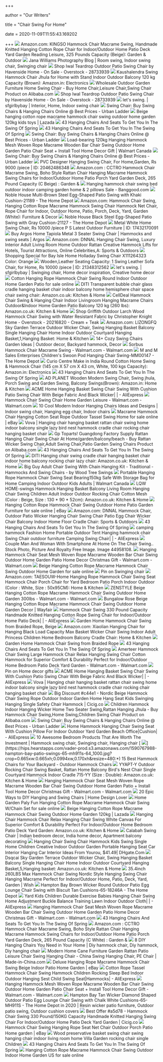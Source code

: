 +++
        
author = "Our Writers"
        
title = "Chair Swing For Home"
        
date = 2020-11-09T11:55:43.169202
        
+++
[ ![](https://images-na.ssl-images-amazon.com/images/I/71hGiKT79HL._AC_SL1200_.jpg)](https://images-na.ssl-images-amazon.com/images/I/71hGiKT79HL._AC_SL1200_.jpg) Amazon.com: KINGSO Hammock Chair Macrame Swing, Handmade Knitted Hanging  Cotton Rope Chair for Indoor/Outdoor Home Patio Deck Yard Garden Reading  Leisure, 325 Pounds Capacity (Beige): Garden & Outdoor
[ ![](https://i.pinimg.com/originals/a3/2a/37/a32a3756dcf42188f5ca3bdd9faaa77e.jpg)](https://i.pinimg.com/originals/a3/2a/37/a32a3756dcf42188f5ca3bdd9faaa77e.jpg) Jana Williams Photography Blog | Room swing, Indoor swing chair, Swinging  chair
[ ![](https://ak1.ostkcdn.com/images/products/28733939/Havenside-Home-Iwal-Teardrop-Outdoor-Patio-Swing-Chair-1057d988-22ea-4e82-ab87-f9200a4e14b2.jpg)](https://ak1.ostkcdn.com/images/products/28733939/Havenside-Home-Iwal-Teardrop-Outdoor-Patio-Swing-Chair-1057d988-22ea-4e82-ab87-f9200a4e14b2.jpg) Shop Iwal Teardrop Outdoor Patio Swing Chair by Havenside Home - On Sale -  Overstock - 28733939
[ ![](https://images-na.ssl-images-amazon.com/images/I/41Z1QoEh4nL.jpg)](https://images-na.ssl-images-amazon.com/images/I/41Z1QoEh4nL.jpg) Kaushalendra Swing Hammock Chair Jhula for Home with Stand Indoor Outdoor  Balcony 120 kg Capacity (Brown): Amazon.in: Electronics
[ ![](https://sc02.alicdn.com/kf/HTB1xcq7JVXXXXXsXpXXq6xXFXXXA.jpg_350x350.jpg)](https://sc02.alicdn.com/kf/HTB1xcq7JVXXXXXsXpXXq6xXFXXXA.jpg_350x350.jpg) Wholesale Outdoor Garden Furniture Home Swing Chair - Buy Home Chair,Leisure  Chair,Swing Chair Product on Alibaba.com
[ ![](https://ak1.ostkcdn.com/images/products/28733939/Havenside-Home-Iwal-Teardrop-Outdoor-Patio-Swing-Chair-29832d6f-b11b-4022-ba31-35dd91b45477_600.jpg?impolicy=medium)](https://ak1.ostkcdn.com/images/products/28733939/Havenside-Home-Iwal-Teardrop-Outdoor-Patio-Swing-Chair-29832d6f-b11b-4022-ba31-35dd91b45477_600.jpg?impolicy=medium) Shop Iwal Teardrop Outdoor Patio Swing Chair by Havenside Home - On Sale -  Overstock - 28733939
[ ![](https://i.pinimg.com/originals/06/5a/56/065a568e06ca151b5577cd9d4e1f8b41.jpg)](https://i.pinimg.com/originals/06/5a/56/065a568e06ca151b5577cd9d4e1f8b41.jpg) let's swing. | sfgirlbybay | Interior, Home, Indoor swing chair
[ ![](https://www.ulcdn.net/images/products/81767/original/calabah.jpg?1513741458)](https://www.ulcdn.net/images/products/81767/original/calabah.jpg?1513741458) Swing Chair: Buy Swing Chairs & Hanging Chairs Online @ Best Prices - Urban  Ladder
[ ![](https://my-test-11.slatic.net/p/4/beige-hanging-cotton-rope-macrame-hammock-chair-swing-outdoor-home-garden-120kg-6357-219000531-8a94d992402ad58bc8933488dd01ed84-catalog.jpg_720x720q80.jpg_.webp)](https://my-test-11.slatic.net/p/4/beige-hanging-cotton-rope-macrame-hammock-chair-swing-outdoor-home-garden-120kg-6357-219000531-8a94d992402ad58bc8933488dd01ed84-catalog.jpg_720x720q80.jpg_.webp) Beige hanging cotton rope macrame hammock chair swing outdoor home garden  120kg kids toys | Lazada
[ ![](http://cdn.home-designing.com/wp-content/uploads/2019/05/Swingasan-Luna-Star-Parchment-Hanging-Chair-Pier-One-Indoor-Swing-Chair-With-Cushion-600x600.jpg)](http://cdn.home-designing.com/wp-content/uploads/2019/05/Swingasan-Luna-Star-Parchment-Hanging-Chair-Pier-One-Indoor-Swing-Chair-With-Cushion-600x600.jpg) 43 Hanging Chairs And Seats To Get You In The Swing Of Spring
[ ![](http://cdn.home-designing.com/wp-content/uploads/2019/05/Cream-Hanging-Macrame-Chair-With-LED-Lights-and-Tassles-White-Moroccan-600x808.jpg)](http://cdn.home-designing.com/wp-content/uploads/2019/05/Cream-Hanging-Macrame-Chair-With-LED-Lights-and-Tassles-White-Moroccan-600x808.jpg) 43 Hanging Chairs And Seats To Get You In The Swing Of Spring
[ ![](https://www.ulcdn.net/opt/www.ulcdn.net/images/products/159738/product/Kyodo_Swing_Chair_With_Stand_Green_LP.jpg?1511778798)](https://www.ulcdn.net/opt/www.ulcdn.net/images/products/159738/product/Kyodo_Swing_Chair_With_Stand_Green_LP.jpg?1511778798) Swing Chair: Buy Swing Chairs & Hanging Chairs Online @ Best Prices - Urban  Ladder
[ ![](https://i5.walmartimages.com/asr/c4446745-d460-4c44-b433-66186e4a239d_1.8f442784446ea5be187ba3303952970f.jpeg?odnHeight=450&odnWidth=450&odnBg=ffffff)](https://i5.walmartimages.com/asr/c4446745-d460-4c44-b433-66186e4a239d_1.8f442784446ea5be187ba3303952970f.jpeg?odnHeight=450&odnWidth=450&odnBg=ffffff) Load-bearing 120kg Hanging Hammock Mesh Woven Rope Macrame Wooden Bar Chair  Swing Outdoor Home Garden Patio Chair Seat + Install Tool Home Decor Gift |  Walmart Canada
[ ![](https://www.ulcdn.net/images/products/81715/product/hanging-white-chair0132.jpg?1460720654)](https://www.ulcdn.net/images/products/81715/product/hanging-white-chair0132.jpg?1460720654) Swing Chair: Buy Swing Chairs & Hanging Chairs Online @ Best Prices - Urban  Ladder
[ ![](https://5.imimg.com/data5/DU/IU/MY-78211058/hanging-swing-chair-500x500.jpg)](https://5.imimg.com/data5/DU/IU/MY-78211058/hanging-swing-chair-500x500.jpg) PVC Designer Hanging Swing Chair, For Home,Garden, Rs 9000 /piece | ID:  20462486348
[ ![](https://images-na.ssl-images-amazon.com/images/I/713x31X4JKL._AC_SL1500_.jpg)](https://images-na.ssl-images-amazon.com/images/I/713x31X4JKL._AC_SL1500_.jpg) Amazon.com : CCTRO Hammock Chair Macrame Swing, Boho Style Rattan Chair  Hanging Macrame Hammock Swing Chairs for Indoor/Outdoor Home Patio Porch  Yard Garden Deck, 265 Pound Capacity (C Beige) : Garden &
[ ![](https://imgaz.staticbg.com/thumb/large/oaupload/ser1/banggood/images/56/DC/1926616c-1a2f-4884-abb0-9c04d25d2b5b.JPG)](https://imgaz.staticbg.com/thumb/large/oaupload/ser1/banggood/images/56/DC/1926616c-1a2f-4884-abb0-9c04d25d2b5b.JPG) Hanging hammock chair swing bed outdoor indoor camping garden home & 2  pillows Sale - Banggood.com
[ ![](https://images.homedepot-static.com/productImages/542afaeb-425a-42c2-a6e3-c011da7e3202/svn/noble-house-patio-swings-21189-64_600.jpg)](https://images.homedepot-static.com/productImages/542afaeb-425a-42c2-a6e3-c011da7e3202/svn/noble-house-patio-swings-21189-64_600.jpg) Noble House Multi-Brown Steel Egg-Shaped Patio Swing with Khaki  Cushion-21189 - The Home Depot
[ ![](https://images-na.ssl-images-amazon.com/images/I/51b-bnKCjKL._AC_SX522_.jpg)](https://images-na.ssl-images-amazon.com/images/I/51b-bnKCjKL._AC_SX522_.jpg) Amazon.com: Hammock Chair Swing, Hanging Cotton Rope Macrame Hammock Swing  Chair Hammock Net Chair, Rope Chair for Indoor, Outdoor Home, Patio, Porch,  Deck, Yard, Garden (White): Furniture & Decor
[ ![](https://images.homedepot-static.com/productImages/396a2528-87b4-4594-a884-8d5c5eacf0b7/svn/noble-house-patio-swings-21127-64_600.jpg)](https://images.homedepot-static.com/productImages/396a2528-87b4-4594-a884-8d5c5eacf0b7/svn/noble-house-patio-swings-21127-64_600.jpg) Noble House Black Steel Egg-Shaped Patio Swing with Gray Cushion-21127 -  The Home Depot
[ ![](https://5.imimg.com/data5/JD/OT/MY-32996679/home-swing-chair-250x250.jpg)](https://5.imimg.com/data5/JD/OT/MY-32996679/home-swing-chair-250x250.jpg) Metal White Home Swing Chair, Rs 10000 /piece P S Latest Outdoor Furniture  | ID: 17432170091
[ ![](https://media.4rgos.it/i/Argos/3066216_R_Z001C?w=750&h=440&qlt=70)](https://media.4rgos.it/i/Argos/3066216_R_Z001C?w=750&h=440&qlt=70) Buy Argos Home Tapiola Metal 3 Seater Swing Chair | Hammocks and swing  seats | Argos
[ ![](https://m.media-amazon.com/images/I/61Nj2-k8ASL._AC_.jpg)](https://m.media-amazon.com/images/I/61Nj2-k8ASL._AC_.jpg) Amazon.com: DNNAL Hanging Chair Swing, Luxury Interior Adult Living Room  Home Outdoor Rattan Creative Hammock Lifts for Hotels, Tourist Attractions,  Online Celebrities,A: Sports & Outdoors
[ ![](https://images.prod.meredith.com/product/ba7a5a56556db06a99d20efa35621b37/1539455179452/l/bay-isle-home-holladay-swing-chair-w000153212-color-orange)](https://images.prod.meredith.com/product/ba7a5a56556db06a99d20efa35621b37/1539455179452/l/bay-isle-home-holladay-swing-chair-w000153212-color-orange) Shopping Special for Bay Isle Home Holladay Swing Chair X111264323 Color:  Orange
[ ![](https://5.imimg.com/data5/ZN/UN/CH/SELLER-91162092/designer-room-chair-500x500.jpg)](https://5.imimg.com/data5/ZN/UN/CH/SELLER-91162092/designer-room-chair-500x500.jpg) Wooden,Leather Seating Capacity: 1 Swing Leather Sofa Chair, for Home, Rs  10000 /piece | ID: 21348312562
[ ![](https://i.pinimg.com/originals/5e/de/54/5ede545a6f94f9494ec944fca558da1e.jpg)](https://i.pinimg.com/originals/5e/de/54/5ede545a6f94f9494ec944fca558da1e.jpg) let's swing. | sfgirlbybay | Swinging chair, Home decor inspiration,  Creative home decor
[ ![](https://i.ebayimg.com/images/g/cb0AAOSw6RNfDPtU/s-l1600.jpg)](https://i.ebayimg.com/images/g/cb0AAOSw6RNfDPtU/s-l1600.jpg) Cotton Hanging Rope Hammock Chair Swing Round Indoor Outdoor Home Garden  Patio for sale online
[ ![](https://images-na.ssl-images-amazon.com/images/I/61pfa6N%2Bk0L._AC_SL1024_.jpg)](https://images-na.ssl-images-amazon.com/images/I/61pfa6N%2Bk0L._AC_SL1024_.jpg) DITI Transparent bubble chair glass cradle hanging basket chair indoor  balcony home hemisphere chair space chair swing chair: Amazon.co.uk:  Kitchen & Home
[ ![](https://images-eu.ssl-images-amazon.com/images/I/41d0LPVzVVL._AC_UL600_SR600,600_.jpg)](https://images-eu.ssl-images-amazon.com/images/I/41d0LPVzVVL._AC_UL600_SR600,600_.jpg) CellDeal Hammock Chair Swing & Hanging Chair Indoor Livingroom Hanging  Macrame Chairs Outdoor&Indoor Home Garden Patio Balcony 120 kg (260 lbs):  Amazon.co.uk: Kitchen & Home
[ ![](https://ak1.ostkcdn.com/images/products/20216820/Griffith-Outdoor-Larch-Wood-Hammock-Chair-Swing-with-Water-Resistant-Fabric-by-Christopher-Knight-Home-a18c1a42-9b25-4f83-811b-e5dd536fc540_1000.jpg)](https://ak1.ostkcdn.com/images/products/20216820/Griffith-Outdoor-Larch-Wood-Hammock-Chair-Swing-with-Water-Resistant-Fabric-by-Christopher-Knight-Home-a18c1a42-9b25-4f83-811b-e5dd536fc540_1000.jpg) Shop Griffith Outdoor Larch Wood Hammock Chair Swing with Water Resistant  Fabric by Christopher Knight Home - Overstock - 20216820 - Cream + Teak
[ ![](https://images-na.ssl-images-amazon.com/images/I/61usk9yI6VL._AC_SL1000_.jpg)](https://images-na.ssl-images-amazon.com/images/I/61usk9yI6VL._AC_SL1000_.jpg) Amazon.com: LIZONGFQ Sky Garden Terrace Outdoor Wicker Chair, Swing Hanging  Basket Balcony Single Hanging Chair Home Indoor Outdoor Courtyard Hanging  Basket,1,Hanging Basket: Home & Kitchen
[ ![](https://i.pinimg.com/originals/c5/9d/06/c59d06c6f034fc437e1adbecbfcd81ac.jpg)](https://i.pinimg.com/originals/c5/9d/06/c59d06c6f034fc437e1adbecbfcd81ac.jpg) 14+ Cozy Swing Chairs Garden Ideas | Outdoor decor, Backyard hammock, Decor
[ ![](https://i5.walmartimages.com/asr/71930400-56ad-4c97-8b95-9250fb0d9fc4_1.615182e85901ed618b4f677f0e1e4274.jpeg)](https://i5.walmartimages.com/asr/71930400-56ad-4c97-8b95-9250fb0d9fc4_1.615182e85901ed618b4f677f0e1e4274.jpeg) Sorbus Hammock Chair Macrame Swing - Walmart.com - Walmart.com
[ ![](https://images.homedepot-static.com/productImages/c9f6fc79-1cfd-46ba-8ced-0a4bf2c6699b/svn/white-m-and-m-sales-enterprises-swings-mm00147-64_600.jpg)](https://images.homedepot-static.com/productImages/c9f6fc79-1cfd-46ba-8ced-0a4bf2c6699b/svn/white-m-and-m-sales-enterprises-swings-mm00147-64_600.jpg) M and M Sales Enterprises Children's Swoon Pod Hanging Chair Swing-MM00147  - The Home Depot
[ ![](https://images-na.ssl-images-amazon.com/images/I/61Q8QT64xgL._SY550_.jpg)](https://images-na.ssl-images-amazon.com/images/I/61Q8QT64xgL._SY550_.jpg) Curio Centre Make in India Round Cotton Home Swing & Hammock Chair (145 cm  X 57 cm X 43 cm, White, 100 kgs Capacity): Amazon.in: Electronics
[ ![](http://cdn.home-designing.com/wp-content/uploads/2019/05/Hanging-Macrame-Chair-With-Tassles-Round-Cream-Boho-Style-Seat-Swing-600x462.jpg)](http://cdn.home-designing.com/wp-content/uploads/2019/05/Hanging-Macrame-Chair-With-Tassles-Round-Cream-Boho-Style-Seat-Swing-600x462.jpg) 43 Hanging Chairs And Seats To Get You In The Swing Of Spring
[ ![](https://images-na.ssl-images-amazon.com/images/I/61-PVrHR%2B7L._SX425_.jpg)](https://images-na.ssl-images-amazon.com/images/I/61-PVrHR%2B7L._SX425_.jpg) AD PLANET Wooden Modern Swing Chair, Swing jhula, Porch Swing and Garden  Swing, Balcony Swings(Brown): Amazon.in: Home & Kitchen
[ ![](https://ae01.alicdn.com/kf/Ha1b977678b2b46e1a77bc54a650fd376X.jpg)](https://ae01.alicdn.com/kf/Ha1b977678b2b46e1a77bc54a650fd376X.jpg) ACME Home Hanging Basket Swing Chair Swing With Cushion Patio Swing Chair  With Beige Fabric And Black Wicker| | - AliExpress
[ ![](https://i5.walmartimages.com/asr/66102fb1-c940-499f-a2c0-6312a429f579.86185d3b6dcc9adc4b86a6bfb5b94ef1.jpeg?odnWidth=612&odnHeight=612&odnBg=ffffff)](https://i5.walmartimages.com/asr/66102fb1-c940-499f-a2c0-6312a429f579.86185d3b6dcc9adc4b86a6bfb5b94ef1.jpeg?odnWidth=612&odnHeight=612&odnBg=ffffff) Hammock Chair Swing Chair Home Garden Leisure - Walmart.com - Walmart.com
[ ![](https://i.pinimg.com/474x/ff/10/a0/ff10a04321ad9aab8e9f04adf09e33a7.jpg)](https://i.pinimg.com/474x/ff/10/a0/ff10a04321ad9aab8e9f04adf09e33a7.jpg) 10 Cool Modern Indoor Hanging Chairs Ideas and Designs | Indoor swing chair,  Hanging egg chair, Indoor chairs
[ ![](https://i.ebayimg.com/images/g/EDwAAOSwnZReeyQm/s-l1600.jpg)](https://i.ebayimg.com/images/g/EDwAAOSwnZReeyQm/s-l1600.jpg) Macrame Hammock Chair Hanging Cotton Seat Rope Outdoor Tassel Swing Home   for sale online | eBay
[ ![](https://image-tb.vova.com/image/500_500/filler/63/40/062a48be98888a9a9bd408d78a056340.jpg?format=webp)](https://image-tb.vova.com/image/500_500/filler/63/40/062a48be98888a9a9bd408d78a056340.jpg?format=webp) Vova | Hanging chair hanging basket rattan chair swing home indoor balcony  single lazy bird nest hammock cradle chair rocking chair hanging basket  chair
[ ![](https://sc01.alicdn.com/kf/HTB1M0vkJVXXXXaAXpXXq6xXFXXXH.jpg_350x350.jpg)](https://sc01.alicdn.com/kf/HTB1M0vkJVXXXXaAXpXXq6xXFXXXH.jpg_350x350.jpg) Gp Toparts! Guangdong Factory Supply Rattan Hanging Chair Swing Chair At  Home/garden/balcony/beach - Buy Rattan Wicker Swing Chair,Adult Swing Chair,Patio  Garden Swing Chairs Product on Alibaba.com
[ ![](http://cdn.home-designing.com/wp-content/uploads/2019/05/Double-Swing-Chair-With-Cushions-And-Stand-Modern-Porch-Seating-Ideas-Rattan-600x649.jpg)](http://cdn.home-designing.com/wp-content/uploads/2019/05/Double-Swing-Chair-With-Cushions-And-Stand-Modern-Porch-Seating-Ideas-Rattan-600x649.jpg) 43 Hanging Chairs And Seats To Get You In The Swing Of Spring
[ ![](https://images-na.ssl-images-amazon.com/images/I/610ppyXD3zL._AC_SL1024_.jpg)](https://images-na.ssl-images-amazon.com/images/I/610ppyXD3zL._AC_SL1024_.jpg) DITI Hanging chair swing cradle chair hanging basket chair indoor home  balcony rocking chair lazy chair: Amazon.co.uk: Kitchen & Home
[ ![](https://st.hzcdn.com/simgs/47e182f6069d2c87_4-4236/home-design.jpg)](https://st.hzcdn.com/simgs/47e182f6069d2c87_4-4236/home-design.jpg) Big Guy Adult Chair Swing With Chain Hanging Kit - Traditional - Hammocks  And Swing Chairs - by Wood Tree Swings
[ ![](https://i5.walmartimages.com/asr/8166aabf-74fe-45be-a485-dcb6e6f54412_1.a078e71862f98a952863092665b5b936.jpeg?odnHeight=450&odnWidth=450&odnBg=ffffff)](https://i5.walmartimages.com/asr/8166aabf-74fe-45be-a485-dcb6e6f54412_1.a078e71862f98a952863092665b5b936.jpeg?odnHeight=450&odnWidth=450&odnBg=ffffff) Portable Hanging Rope Hammock Chair Swing Seat Bearing150kg Safe With  Storage Bag for Home Camping Indoor Outdoor Kids Adults | Walmart Canada
[ ![](https://images-na.ssl-images-amazon.com/images/I/61GFGbEXnhL._AC_SY450_.jpg)](https://images-na.ssl-images-amazon.com/images/I/61GFGbEXnhL._AC_SY450_.jpg) LQW HOME-swings Hammock Hanging Basket Balcony Living Room Hanging Chair  Swing Children Adult Indoor Outdoor Rocking Chair Cotton Mesh (Color :  Beige, Size : 130 * 90 * 52cm): Amazon.co.uk: Kitchen & Home
[ ![](https://i.ebayimg.com/images/g/JNsAAOSw9-ZeU5VR/s-l1600.jpg)](https://i.ebayimg.com/images/g/JNsAAOSw9-ZeU5VR/s-l1600.jpg) Hanging Cotton Rope Hammock Chair Swing Outdoor Home Patio Garden Furniture  for sale online | eBay
[ ![](https://images-na.ssl-images-amazon.com/images/I/61ES23crsML._AC_SX425_.jpg)](https://images-na.ssl-images-amazon.com/images/I/61ES23crsML._AC_SX425_.jpg) Amazon.com: DNNAL Hammock Chair, Outdoor Patio Wicker Hanging Chair Swing  Chair Patio Egg Chair Wicker Chair Balcony Indoor Home Floor Cradle Chair:  Sports & Outdoors
[ ![](http://cdn.home-designing.com/wp-content/uploads/2019/05/Black-Tear-Drop-Style-Hanging-Chair-With-Light-Cushions-Outdoor-Fun-Seating-Ideas-600x600.jpg)](http://cdn.home-designing.com/wp-content/uploads/2019/05/Black-Tear-Drop-Style-Hanging-Chair-With-Light-Cushions-Outdoor-Fun-Seating-Ideas-600x600.jpg) 43 Hanging Chairs And Seats To Get You In The Swing Of Spring
[ ![](https://ae01.alicdn.com/kf/He5d4084d859548d38c714a5432b868f09/camping-hammock-Fashion-Home-Portable-Outdoor-Tent-Hanging-hammock-chair-Swing-Chair-outdoor-furniture-Camping-Swing.jpg_Q90.jpg_.webp)](https://ae01.alicdn.com/kf/He5d4084d859548d38c714a5432b868f09/camping-hammock-Fashion-Home-Portable-Outdoor-Tent-Hanging-hammock-chair-Swing-Chair-outdoor-furniture-Camping-Swing.jpg_Q90.jpg_.webp) camping hammock Fashion Home Portable Outdoor Tent Hanging hammock chair  Swing Chair outdoor furniture Camping Swing Chair| | - AliExpress
[ ![](https://previews.123rf.com/images/kuzmichstudio/kuzmichstudio1509/kuzmichstudio150900006/44958108-couple-man-and-woman-with-smartphone-at-home-on-the-chair-swing-interior-communications-social-onlin.jpg)](https://previews.123rf.com/images/kuzmichstudio/kuzmichstudio1509/kuzmichstudio150900006/44958108-couple-man-and-woman-with-smartphone-at-home-on-the-chair-swing-interior-communications-social-onlin.jpg) Couple Man And Woman With Smartphone At Home On The Chair Swing.. Stock  Photo, Picture And Royalty Free Image. Image 44958108.
[ ![](https://i5.walmartimages.com/asr/60bcb14e-ed87-432b-870d-35379987f222.b9c143cc599c53a55d54d493287683a9.jpeg)](https://i5.walmartimages.com/asr/60bcb14e-ed87-432b-870d-35379987f222.b9c143cc599c53a55d54d493287683a9.jpeg) Hanging Hammock Chair Seat Mesh Woven Rope Macrame Wooden Bar Chair Swing  Outdoor Home Garden Patio Home Decor Christmas Gift - Walmart.com -  Walmart.com
[ ![](https://i.ebayimg.com/images/g/-fQAAOSw-3Beu79e/s-l640.jpg)](https://i.ebayimg.com/images/g/-fQAAOSw-3Beu79e/s-l640.jpg) Beige Hanging Cotton Rope Macrame Hammock Chair Swing Outdoor Home Garden  for sale online
[ ![](https://i.pinimg.com/736x/50/c8/fc/50c8fcf1168fb9df3171cff00589e335.jpg)](https://i.pinimg.com/736x/50/c8/fc/50c8fcf1168fb9df3171cff00589e335.jpg) Pin on Swinging chair
[ ![](https://images-na.ssl-images-amazon.com/images/I/61r7BGEJnDL._AC_SL1000_.jpg)](https://images-na.ssl-images-amazon.com/images/I/61r7BGEJnDL._AC_SL1000_.jpg) Amazon.com: TAESOUW-Home Hanging Rope Hammock Chair Swing Seat Hammock Chair  Porch Chair for Yard Bedroom Patio Porch Indoor Outdoor (Color : White,  Size : 50x95CM): Home & Kitchen
[ ![](https://i5.walmartimages.com/asr/2eb41f8b-7744-4ebc-9869-a225bc11c4f4.9cbd6ee63ea7c15b9f9835efd4223b5b.jpeg)](https://i5.walmartimages.com/asr/2eb41f8b-7744-4ebc-9869-a225bc11c4f4.9cbd6ee63ea7c15b9f9835efd4223b5b.jpeg) ZENSTYLE Beige Hanging Cotton Rope Macrame Hammock Chair Swing Outdoor Home  Garden 300lbs - Walmart.com - Walmart.com
[ ![](https://secure.img1-fg.wfcdn.com/im/92252144/resize-h800-w800%5Ecompr-r85/1265/126586148/Beige+Hanging+Cotton+Rope+Macrame+Hammock+Chair+Swing+Outdoor+Home+Garden+Decor.jpg)](https://secure.img1-fg.wfcdn.com/im/92252144/resize-h800-w800%5Ecompr-r85/1265/126586148/Beige+Hanging+Cotton+Rope+Macrame+Hammock+Chair+Swing+Outdoor+Home+Garden+Decor.jpg) Bungalow Rose Beige Hanging Cotton Rope Macrame Hammock Chair Swing Outdoor  Home Garden Decor | Wayfair
[ ![](https://ae01.alicdn.com/kf/H4d02a876ccba42c29b498fd28eea6c57Y/Hammock-Chair-Swing-330-Pound-Capacity-Handmade-Knitted-Hanging-Cotton-Rope-Swing-Chair-for-Indoor.jpg_Q90.jpg_.webp)](https://ae01.alicdn.com/kf/H4d02a876ccba42c29b498fd28eea6c57Y/Hammock-Chair-Swing-330-Pound-Capacity-Handmade-Knitted-Hanging-Cotton-Rope-Swing-Chair-for-Indoor.jpg_Q90.jpg_.webp) Hammock Chair Swing 330 Pound Capacity Handmade Knitted Hanging Cotton Rope Swing  Chair for Indoor/Outdoor Home Patio Deck| | - AliExpress
[ ![](https://motivs.lv/images/Other/63961.jpg)](https://motivs.lv/images/Other/63961.jpg) Garden Home Hammock Chair Swing from Braided Rope, Beige
[ ![](https://images-na.ssl-images-amazon.com/images/I/61JcjQulqBL._AC_SX522_.jpg)](https://images-na.ssl-images-amazon.com/images/I/61JcjQulqBL._AC_SX522_.jpg) Amazon.com: Xiaolian Hanging Chair for Hanging Black Load Capacity Max  Basket Wicker Chair Swing Indoor Adult Princess Children Home Bedroom  Balcony Cradle Chair: Home & Kitchen
[ ![](https://motivs.lv/images/Other/64546.jpg)](https://motivs.lv/images/Other/64546.jpg) Garden Home Hammock Chair Swing from Braided Rope
[ ![](http://cdn.home-designing.com/wp-content/uploads/2019/05/Bent-Rattan-Hanging-Chair-With-Black-Stripes-And-Natural-Finish-Indoor-Swing-Adult-600x750.jpg)](http://cdn.home-designing.com/wp-content/uploads/2019/05/Bent-Rattan-Hanging-Chair-With-Black-Stripes-And-Natural-Finish-Indoor-Swing-Adult-600x750.jpg) 43 Hanging Chairs And Seats To Get You In The Swing Of Spring
[ ![](https://i5.walmartimages.com/asr/7ead49a6-f57c-4a0f-80f3-c51a99bcd4c7.cf66251042bf4a212aa211683895160e.jpeg?odnWidth=612&odnHeight=612&odnBg=ffffff)](https://i5.walmartimages.com/asr/7ead49a6-f57c-4a0f-80f3-c51a99bcd4c7.cf66251042bf4a212aa211683895160e.jpeg?odnWidth=612&odnHeight=612&odnBg=ffffff) Amerteer Hammock Chair Swing Large Hammock Chair Relax Hanging Swing Chair  Cotton Hammock for Superior Comfort & Durability Perfect for Indoor/Outdoor  Home Bedroom Patio Deck Yard Garden - Walmart.com - Walmart.com
[ ![](https://i.pinimg.com/originals/66/bf/43/66bf43238e6ae8effdc6c06c9f4a819b.jpg)](https://i.pinimg.com/originals/66/bf/43/66bf43238e6ae8effdc6c06c9f4a819b.jpg) Pin on Home decor gifts
[ ![](https://ae01.alicdn.com/kf/He9374a0536dc4f659a698779598d9c00B/ACME-Home-Hanging-Basket-Swing-Chair-Swing-With-Cushion-Patio-Swing-Chair-With-Beige-Fabric-And.jpg_q50.jpg)](https://ae01.alicdn.com/kf/He9374a0536dc4f659a698779598d9c00B/ACME-Home-Hanging-Basket-Swing-Chair-Swing-With-Cushion-Patio-Swing-Chair-With-Beige-Fabric-And.jpg_q50.jpg) ACME Home Hanging Basket Swing Chair Swing With Cushion Patio Swing Chair  With Beige Fabric And Black Wicker| | - AliExpress
[ ![](https://image-tb.vova.com/image/500_500/filler/ba/53/622071e5eb5578836d024236b434ba53.jpg?format=webp)](https://image-tb.vova.com/image/500_500/filler/ba/53/622071e5eb5578836d024236b434ba53.jpg?format=webp) Vova | Hanging chair hanging basket rattan chair swing home indoor balcony  single lazy bird nest hammock cradle chair rocking chair hanging basket  chair
[ ![](https://i3.wp.com/ae01.alicdn.com/kf/Hea126f75f1d04e069a342629ae6b279ba/Nordic-Beige-Hammock-Chair-Swing-Rope-Outdoor-Indoor-Garden-Home-Hang-Seat-Kids-Swinging-Hanging-Single.jpg_640x640.jpg)](https://i3.wp.com/ae01.alicdn.com/kf/Hea126f75f1d04e069a342629ae6b279ba/Nordic-Beige-Hammock-Chair-Swing-Rope-Outdoor-Indoor-Garden-Home-Hang-Seat-Kids-Swinging-Hanging-Single.jpg_640x640.jpg) Big Discount #c44e1 - Nordic Beige Hammock Chair Swing Rope Outdoor Indoor  Garden Home Hang Seat Kids Swinging Hanging Single Safety Chair Hammock |  Cicig.co
[ ![](https://sc01.alicdn.com/kf/H6261c5cda337482c84137c7c3d0766a37/234021430/H6261c5cda337482c84137c7c3d0766a37.jpg_.webp)](https://sc01.alicdn.com/kf/H6261c5cda337482c84137c7c3d0766a37/234021430/H6261c5cda337482c84137c7c3d0766a37.jpg_.webp) Children Hammock Indoor Hanging Wicker Home Two Seater Swing,Rattan Hanging  Jhula - Buy Hammock Chair Swing,Home Swing,Children Swing Chair Product on  Alibaba.com
[ ![](https://www.ulcdn.net/images/products/83255/original/calab.jpg?1513742118)](https://www.ulcdn.net/images/products/83255/original/calab.jpg?1513742118) Swing Chair: Buy Swing Chairs & Hanging Chairs Online @ Best Prices - Urban  Ladder
[ ![](https://ae01.alicdn.com/kf/H71c301c3fe3a459a9a973958e27ce93ds.jpg)](https://ae01.alicdn.com/kf/H71c301c3fe3a459a9a973958e27ce93ds.jpg) Home Hammock Hanging Chair Swing Seat With Cushion Pillow For Indoor  Outdoor Yard Garden Beach Office|Cushion| - AliExpress
[ ![](https://i.pinimg.com/originals/fa/87/1c/fa871c5ce4bc4263ed3f47c0fee56e0e.jpg)](https://i.pinimg.com/originals/fa/87/1c/fa871c5ce4bc4263ed3f47c0fee56e0e.jpg) 10 Awesome Bedroom Products That Are Worth The Investment | Hammock swing  chair, Swinging chair, Hanging chair
[ ![](https://hips.hearstapps.com/vader-prod.s3.amazonaws.com/1590767988-hampton-bay-patio-swings-65-mh911s-64_1000.jpg?crop=0.665xw:0.665xh;0.0994xw,0.170xh&resize=480:*)](https://hips.hearstapps.com/vader-prod.s3.amazonaws.com/1590767988-hampton-bay-patio-swings-65-mh911s-64_1000.jpg?crop=0.665xw:0.665xh;0.0994xw,0.170xh&resize=480:*) 15 Best Hammock Chairs for Your Backyard - Outdoor Hammock Chairs
[ ![](https://m.media-amazon.com/images/I/6141zwytREL.jpg)](https://m.media-amazon.com/images/I/6141zwytREL.jpg) YYAPT-Y Outdoor Rocking Chair Swing Basket, Rattan Home Balcony Bird's Nest  Chair Single Courtyard Hammock Indoor Cradle 715-YY (Size : Double):  Amazon.co.uk: Kitchen & Home
[ ![](https://i5.walmartimages.com/asr/c70b04ba-8a96-4edb-85c9-bdd0eafc5fd9.315c26642468598886c6ed6ca59c1941.jpeg?odnWidth=612&odnHeight=612&odnBg=ffffff)](https://i5.walmartimages.com/asr/c70b04ba-8a96-4edb-85c9-bdd0eafc5fd9.315c26642468598886c6ed6ca59c1941.jpeg?odnWidth=612&odnHeight=612&odnBg=ffffff) Hanging Hammock Chair Seat Mesh Woven Rope Macrame Wooden Bar Chair Swing  Outdoor Home Garden Patio + Install Tool Home Decor Christmas Gift -  Walmart.com - Walmart.com
[ ![](https://homedesignlover.com/wp-content/uploads/2015/03/diy-hanging-chair.jpg)](https://homedesignlover.com/wp-content/uploads/2015/03/diy-hanging-chair.jpg) 20 Epic Ways to DIY Hanging and Swing Chairs | Home Design Lover
[ ![](https://i.ebayimg.com/images/g/s50AAOSwhjNevXyq/s-l640.jpg)](https://i.ebayimg.com/images/g/s50AAOSwhjNevXyq/s-l640.jpg) Home Garden Paly Fun Hanging Cotton Rope Macrame Hammock Chair Swing  W/Chain Set for sale online
[ ![](https://my-test-11.slatic.net/original/187640c80c4f2392c7ddd2a26e912ae9.jpg_720x720q80.jpg_.webp)](https://my-test-11.slatic.net/original/187640c80c4f2392c7ddd2a26e912ae9.jpg_720x720q80.jpg_.webp) Beige Hanging Cotton Rope Macrame Hammock Chair Swing Outdoor Home Garden  120kg | Lazada
[ ![](https://images-na.ssl-images-amazon.com/images/I/61-d0Q1EKnL._AC_SX522_.jpg)](https://images-na.ssl-images-amazon.com/images/I/61-d0Q1EKnL._AC_SX522_.jpg) Hanging Chair Hammock Chair Relax Hanging Chair Swing White Canvas For  Superior Comfort & Durability Perfect For Indoor/Outdoor Home Bedroom Patio  Deck Yard Garden: Amazon.co.uk: Kitchen & Home
[ ![](https://i.pinimg.com/originals/97/67/8d/97678d8f76fca85dc08889b2bd8815f6.jpg)](https://i.pinimg.com/originals/97/67/8d/97678d8f76fca85dc08889b2bd8815f6.jpg) Calabah Swing Chair | Indian bedroom decor, India home decor, Apartment  balcony decorating
[ ![](https://www.dhresource.com/0x0/f2/albu/g13/M01/08/F5/rBVakl9AJmuAQqFMAAR2eQQ98i4492.jpg/hanging-chair-swing-chair-hammock-kids-swing.jpg)](https://www.dhresource.com/0x0/f2/albu/g13/M01/08/F5/rBVakl9AJmuAQqFMAAR2eQQ98i4492.jpg/hanging-chair-swing-chair-hammock-kids-swing.jpg) Hanging Chair Swing Chair Hammock Kids Swing Single Home Children Creative  Indoor Outdoor Garden Portable Hanging Seat Car Interior Hanging Car  Interior Ideas From Yourou, $41.49| DHgate.Com
[ ![](https://images-na.ssl-images-amazon.com/images/I/61smSXIwCCL._AC_SY450_.jpg)](https://images-na.ssl-images-amazon.com/images/I/61smSXIwCCL._AC_SY450_.jpg) Dsqcai Sky Garden Terrace Outdoor Wicker Chair, Swing Hanging Basket  Balcony Single Hanging Chair Home Indoor Outdoor Courtyard Hanging  Basket,5,Hanging basket: Amazon.co.uk: Kitchen & Home
[ ![](https://contestimg.wish.com/api/webimage/5ee7387f5ea06f1f91602848-large.jpg?cache_buster=8d92122cd306d2f4902fea95ef71ad17)](https://contestimg.wish.com/api/webimage/5ee7387f5ea06f1f91602848-large.jpg?cache_buster=8d92122cd306d2f4902fea95ef71ad17) 35.4inch 260LBS Max Hammock Chair Swing Nordic Style Hanging Swing Chair  Hanging Macrame Perfect for Indoor/Outdoor Home, Patio, Deck, Yard, Garden  | Wish
[ ![](https://images.homedepot-static.com/productImages/3c623e79-60d4-47ea-b10f-3f8eab201822/svn/hampton-bay-patio-swings-65-18246a-64_600.jpg)](https://images.homedepot-static.com/productImages/3c623e79-60d4-47ea-b10f-3f8eab201822/svn/hampton-bay-patio-swings-65-18246a-64_600.jpg) Hampton Bay Brown Wicker Round Outdoor Patio Egg Lounge Chair Swing with  Biscuit Tan Cushions-65-18246A - The Home Depot
[ ![](https://ae01.alicdn.com/kf/H45fe1df0238b4deea37ecc39c08835925/Yard-Kids-Children-Durable-Exercise-Babies-Hanging-Chair-Swing-Home-Adjustment-Buckle-Balance-Training-Lawn-Indoor.jpg_q50.jpg)](https://ae01.alicdn.com/kf/H45fe1df0238b4deea37ecc39c08835925/Yard-Kids-Children-Durable-Exercise-Babies-Hanging-Chair-Swing-Home-Adjustment-Buckle-Balance-Training-Lawn-Indoor.jpg_q50.jpg) Yard Kids Children Durable Exercise Babies Hanging Chair Swing Home  Adjustment Buckle Balance Training Lawn Indoor Outdoor Cloth| | - AliExpress
[ ![](https://i5.walmartimages.com/asr/c2cd8a0f-34cc-4a7b-b248-36a196d953d4_1.1dbbdd86b5d1e481b5a902218912e362.jpeg?odnWidth=612&odnHeight=612&odnBg=ffffff)](https://i5.walmartimages.com/asr/c2cd8a0f-34cc-4a7b-b248-36a196d953d4_1.1dbbdd86b5d1e481b5a902218912e362.jpeg?odnWidth=612&odnHeight=612&odnBg=ffffff) Hanging Hammock Chair Seat Mesh Woven Rope Macrame Wooden Bar Chair Swing  Outdoor Home Garden Patio Home Decor Christmas Gift - Walmart.com -  Walmart.com
[ ![](http://cdn.home-designing.com/wp-content/uploads/2019/05/Dark-Brown-Hanging-Outdoor-Egg-Chair-With-Stand-And-Red-Cushion-Porch-Swing-1024x1024.jpg)](http://cdn.home-designing.com/wp-content/uploads/2019/05/Dark-Brown-Hanging-Outdoor-Egg-Chair-With-Stand-And-Red-Cushion-Porch-Swing-1024x1024.jpg) 43 Hanging Chairs And Seats To Get You In The Swing Of Spring
[ ![](https://m.media-amazon.com/images/S/aplus-seller-content-images-us-east-1/ATVPDKIKX0DER/A24ENHNJTQ5ANT/f5e965b4-9c3d-457b-8bfc-41bd16f36c9b._CR0,0,970,600_PT0_SX970__.jpg)](https://m.media-amazon.com/images/S/aplus-seller-content-images-us-east-1/ATVPDKIKX0DER/A24ENHNJTQ5ANT/f5e965b4-9c3d-457b-8bfc-41bd16f36c9b._CR0,0,970,600_PT0_SX970__.jpg) Amazon.com : CCTRO Hammock Chair Macrame Swing, Boho Style Rattan Chair  Hanging Macrame Hammock Swing Chairs for Indoor/Outdoor Home Patio Porch  Yard Garden Deck, 265 Pound Capacity (C White) : Garden &
[ ![](https://i.pinimg.com/originals/7a/60/e7/7a60e7dcd9d4b12c9f99d42390abfab1.jpg)](https://i.pinimg.com/originals/7a/60/e7/7a60e7dcd9d4b12c9f99d42390abfab1.jpg) 8 DIY Hanging Chairs You Need in Your Home | Diy hammock chair, Diy hammock,  Diy hanging chair
[ ![](https://image.made-in-china.com/202f0j00gboUcyQqZwkz/Modern-Home-Cane-Furniture-Garden-Rattan-Patio-Leisure-Chair-Swing-Hanging-Chair.jpg)](https://image.made-in-china.com/202f0j00gboUcyQqZwkz/Modern-Home-Cane-Furniture-Garden-Rattan-Patio-Leisure-Chair-Swing-Hanging-Chair.jpg) Modern Home Cane Furniture Garden Rattan Patio Leisure Chair Swing Hanging  Chair - China Swing Hanging Chair, PE Chair | Made-in-China.com
[ ![](https://i.ebayimg.com/images/g/FfsAAOSwfopeHn4Q/s-l300.jpg)](https://i.ebayimg.com/images/g/FfsAAOSwfopeHn4Q/s-l300.jpg) Deluxe Hanging Rope Macrame Hammock Chair Swing Beige Indoor Patio Home  Garden | eBay
[ ![](https://ae01.alicdn.com/kf/HLB1UPL6acrrK1Rjy1zeq6xalFXaG/Cotton-Rope-Tassel-Hammock-Chair-Swing-Hammock-Children-Rocking-Sleep-Bed-Indoor-Outdoor-Hanging-Sest-Child.jpg_Q90.jpg_.webp)](https://ae01.alicdn.com/kf/HLB1UPL6acrrK1Rjy1zeq6xalFXaG/Cotton-Rope-Tassel-Hammock-Chair-Swing-Hammock-Children-Rocking-Sleep-Bed-Indoor-Outdoor-Hanging-Sest-Child.jpg_Q90.jpg_.webp) Cotton Rope Tassel Hammock Chair Swing Hammock Children Rocking Sleep Bed  Indoor Outdoor Hanging Sest Child Swing Seat|Hammocks| - AliExpress
[ ![](https://i5.walmartimages.com/asr/4316053d-811a-412f-b064-9337649dd38a_1.a1316f199161be5eb9f8fa124ade153a.jpeg)](https://i5.walmartimages.com/asr/4316053d-811a-412f-b064-9337649dd38a_1.a1316f199161be5eb9f8fa124ade153a.jpeg) Hanging Hammock Mesh Woven Rope Macrame Wooden Bar Chair Swing Outdoor Home  Garden Patio Chair Seat + Install Tool Home Decor Gift - Walmart.com -  Walmart.com
[ ![](https://i.pinimg.com/originals/e3/cc/c3/e3ccc3a731d3d817a0ca3679ca9282c2.jpg)](https://i.pinimg.com/originals/e3/cc/c3/e3ccc3a731d3d817a0ca3679ca9282c2.jpg) Hampton Bay Tan Wicker Diamond Shaped Outdoor Patio Egg Lounge Chair Swing  with Chalk White Cushions-65-MH911S - The Home Depot in 2020 | Resin wicker  patio furniture, Outdoor patio swing, Outdoor cushion covers
[ ![](https://i3.wp.com/ae01.alicdn.com/kf/H6697e7c34b9b41a2ad5ed734950dab95d/Hammock-Chair-Swing-330-Pound-150KG-Capacity-Handmade-Knitted-Hanging-Swing-Chair-for-Indoor-Outdoor-Home.jpeg)](https://i3.wp.com/ae01.alicdn.com/kf/H6697e7c34b9b41a2ad5ed734950dab95d/Hammock-Chair-Swing-330-Pound-150KG-Capacity-Handmade-Knitted-Hanging-Swing-Chair-for-Indoor-Outdoor-Home.jpeg) Best Offer #a5d78 - Hammock Chair Swing 330 Pound/150KG Capacity Handmade  Knitted Hanging Swing Chair For Indoor/Outdoor Home Patio Deck Yard Garden  | Cicig.co
[ ![](https://i.ebayimg.com/images/g/A1IAAOSwQG9dsz7B/s-l300.jpg)](https://i.ebayimg.com/images/g/A1IAAOSwQG9dsz7B/s-l300.jpg) Hammock Chair Swing Hanging Rope Seat Net Chair Outdoor Porch Patio Home  garden | eBay
[ ![](https://img.alicdn.com/imgextra/i4/2046591819/O1CN011AobYf1PJ936jKZQh_!!0-item_pic.jpg)](https://img.alicdn.com/imgextra/i4/2046591819/O1CN011AobYf1PJ936jKZQh_!!0-item_pic.jpg) Wood preservative basket swing chair swing hanging chair indoor living room  home Villa Garden rocking chair single Children
[ ![](http://cdn.home-designing.com/wp-content/uploads/2019/05/Dark-Brown-Rattan-Egg-Chair-With-Cream-Cushion-Outdoor-Swing-Hanging-Seat-Modern-600x600.jpg)](http://cdn.home-designing.com/wp-content/uploads/2019/05/Dark-Brown-Rattan-Egg-Chair-With-Cream-Cushion-Outdoor-Swing-Hanging-Seat-Modern-600x600.jpg) 43 Hanging Chairs And Seats To Get You In The Swing Of Spring
[ ![](https://i.ebayimg.com/images/g/ZeYAAOSwi~Fd9zW3/s-l640.jpg)](https://i.ebayimg.com/images/g/ZeYAAOSwi~Fd9zW3/s-l640.jpg) Hanging Cotton Rope Macrame Hammock Chair Swing Outdoor Indoor Home Garden  US for sale online
